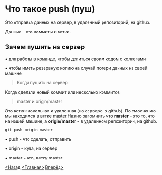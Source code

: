 # Что такое push (пуш)
Это отправка данных на сервер, в удаленный репозиторий, на github. 

Данные - это коммиты и ветки.

## Зачем пушить на сервер

•	для работы в команде, чтобы делиться своим кодом с коллегами

•	чтобы иметь резервную копию на случай потери данных на своей 
машине

>Когда пушить на сервер

Когда сделали новый коммит или несколько коммитов


>master и origin/master

Это ветки: локальная и удаленная (на сервере, в github). По умолчанию мы находимся в ветке master.Нажно запомнить что **master** - это то, что на нашей машине, а **origin/master** - в удаленном репозитории, на github.

```
git push origin master
```

•	push - что сделать, отправить

•	origin - куда, на сервер

•	master - что, ветку master




[<Назад](./../Pages/commit.md)  [<Главная>](./../readme.md)   [Вперёд>](./Pages/../pull.md)

